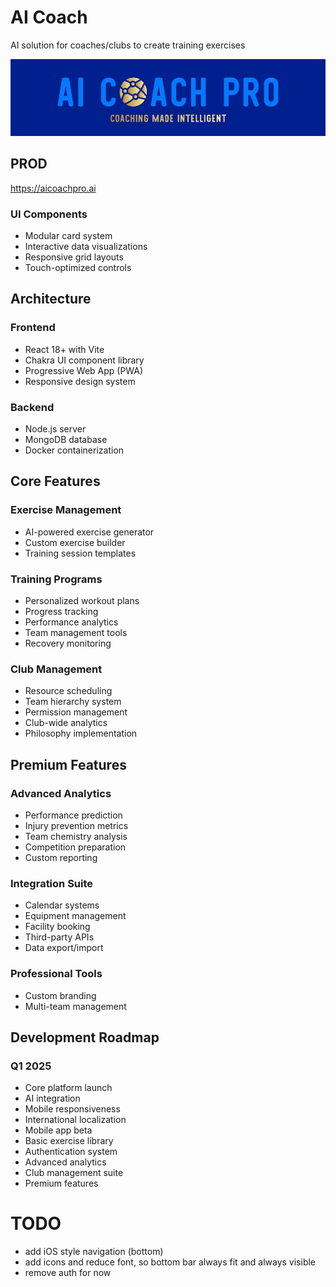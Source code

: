 # AI Coach

AI solution for coaches/clubs to create training exercises

![alt text](/public/logo.jpg)

## PROD

https://aicoachpro.ai

### UI Components

- Modular card system
- Interactive data visualizations
- Responsive grid layouts
- Touch-optimized controls

## Architecture

### Frontend

- React 18+ with Vite
- Chakra UI component library
- Progressive Web App (PWA)
- Responsive design system

### Backend

- Node.js server
- MongoDB database
- Docker containerization

## Core Features

### Exercise Management

- AI-powered exercise generator
- Custom exercise builder
- Training session templates

### Training Programs

- Personalized workout plans
- Progress tracking
- Performance analytics
- Team management tools
- Recovery monitoring

### Club Management

- Resource scheduling
- Team hierarchy system
- Permission management
- Club-wide analytics
- Philosophy implementation

## Premium Features

### Advanced Analytics

- Performance prediction
- Injury prevention metrics
- Team chemistry analysis
- Competition preparation
- Custom reporting

### Integration Suite

- Calendar systems
- Equipment management
- Facility booking
- Third-party APIs
- Data export/import

### Professional Tools

- Custom branding
- Multi-team management

## Development Roadmap

### Q1 2025

- Core platform launch
- AI integration
- Mobile responsiveness
- International localization
- Mobile app beta
- Basic exercise library
- Authentication system
- Advanced analytics
- Club management suite
- Premium features

# TODO

-   add iOS style navigation (bottom)
-   add icons and reduce font, so bottom bar always fit and always visible
-   remove auth for now